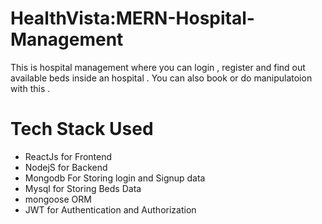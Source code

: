 # HealthVista:MERN-Hospital-Management
This is hospital management where you can login , register and find out available beds inside an hospital . You can also book or do manipulatoion with this .

# Tech Stack Used
- ReactJs for Frontend
- NodejS for Backend
- Mongodb For Storing login and Signup data
- Mysql for Storing Beds Data
- mongoose ORM
- JWT for Authentication and Authorization
